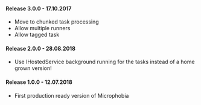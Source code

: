 #### Release 3.0.0 - 17.10.2017
  *  Move to chunked task processing
  *  Allow multiple runners
  *  Allow tagged task

#### Release 2.0.0 - 28.08.2018
  * Use IHostedService background running for the tasks instead of a home grown version!

#### Release 1.0.0 - 12.07.2018
  * First production ready version of Microphobia
